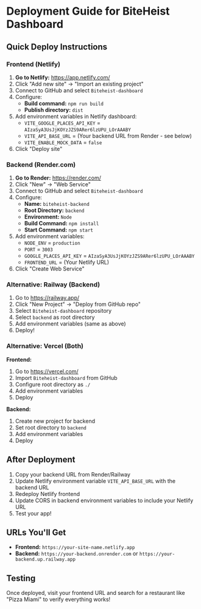 # Deployment Guide for BiteHeist Dashboard

## Quick Deploy Instructions

### Frontend (Netlify)

1. **Go to Netlify:** https://app.netlify.com/
2. Click "Add new site" → "Import an existing project"
3. Connect to GitHub and select `Biteheist-dashboard`
4. Configure:
   - **Build command:** `npm run build`
   - **Publish directory:** `dist`
5. Add environment variables in Netlify dashboard:
   - `VITE_GOOGLE_PLACES_API_KEY` = `AIzaSyA3UsJjKOYzJZS9ARer6lzUPU_LOrAAABY`
   - `VITE_API_BASE_URL` = (Your backend URL from Render - see below)
   - `VITE_ENABLE_MOCK_DATA` = `false`
6. Click "Deploy site"

### Backend (Render.com)

1. **Go to Render:** https://render.com/
2. Click "New" → "Web Service"
3. Connect to GitHub and select `Biteheist-dashboard`
4. Configure:
   - **Name:** `biteheist-backend`
   - **Root Directory:** `backend`
   - **Environment:** `Node`
   - **Build Command:** `npm install`
   - **Start Command:** `npm start`
5. Add environment variables:
   - `NODE_ENV` = `production`
   - `PORT` = `3003`
   - `GOOGLE_PLACES_API_KEY` = `AIzaSyA3UsJjKOYzJZS9ARer6lzUPU_LOrAAABY`
   - `FRONTEND_URL` = (Your Netlify URL)
6. Click "Create Web Service"

### Alternative: Railway (Backend)

1. Go to https://railway.app/
2. Click "New Project" → "Deploy from GitHub repo"
3. Select `Biteheist-dashboard` repository
4. Select `backend` as root directory
5. Add environment variables (same as above)
6. Deploy!

### Alternative: Vercel (Both)

**Frontend:**
1. Go to https://vercel.com/
2. Import `Biteheist-dashboard` from GitHub
3. Configure root directory as `./`
4. Add environment variables
5. Deploy

**Backend:**
1. Create new project for backend
2. Set root directory to `backend`
3. Add environment variables
4. Deploy

## After Deployment

1. Copy your backend URL from Render/Railway
2. Update Netlify environment variable `VITE_API_BASE_URL` with the backend URL
3. Redeploy Netlify frontend
4. Update CORS in backend environment variables to include your Netlify URL
5. Test your app!

## URLs You'll Get

- **Frontend:** `https://your-site-name.netlify.app`
- **Backend:** `https://your-backend.onrender.com` or `https://your-backend.up.railway.app`

## Testing

Once deployed, visit your frontend URL and search for a restaurant like "Pizza Miami" to verify everything works!
